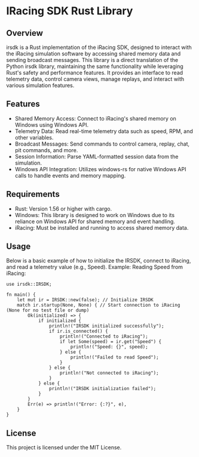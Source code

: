 # IRacing SDK Rust Library

## Overview

irsdk is a Rust implementation of the iRacing SDK, designed to interact with the iRacing simulation software by accessing shared memory data and sending broadcast messages. This library is a direct translation of the Python irsdk library, maintaining the same functionality while leveraging Rust's safety and performance features. It provides an interface to read telemetry data, control camera views, manage replays, and interact with various simulation features.

## Features

* Shared Memory Access: Connect to iRacing's shared memory on Windows using Windows API.
* Telemetry Data: Read real-time telemetry data such as speed, RPM, and other variables.
* Broadcast Messages: Send commands to control camera, replay, chat, pit commands, and more.
* Session Information: Parse YAML-formatted session data from the simulation.
* Windows API Integration: Utilizes windows-rs for native Windows API calls to handle events and memory mapping.

## Requirements

* Rust: Version 1.56 or higher with cargo.
* Windows: This library is designed to work on Windows due to its reliance on Windows API for shared memory and event handling.
* iRacing: Must be installed and running to access shared memory data.

## Usage
Below is a basic example of how to initialize the IRSDK, connect to iRacing, and read a telemetry value (e.g., Speed).
Example: Reading Speed from iRacing:

```
use irsdk::IRSDK;

fn main() {
    let mut ir = IRSDK::new(false); // Initialize IRSDK
    match ir.startup(None, None) { // Start connection to iRacing (None for no test file or dump)
        Ok(initialized) => {
            if initialized {
                println!("IRSDK initialized successfully");
                if ir.is_connected() {
                    println!("Connected to iRacing");
                    if let Some(speed) = ir.get("Speed") {
                        println!("Speed: {}", speed);
                    } else {
                        println!("Failed to read Speed");
                    }
                } else {
                    println!("Not connected to iRacing");
                }
            } else {
                println!("IRSDK initialization failed");
            }
        }
        Err(e) => println!("Error: {:?}", e),
    }
}

```

## License
This project is licensed under the MIT License.